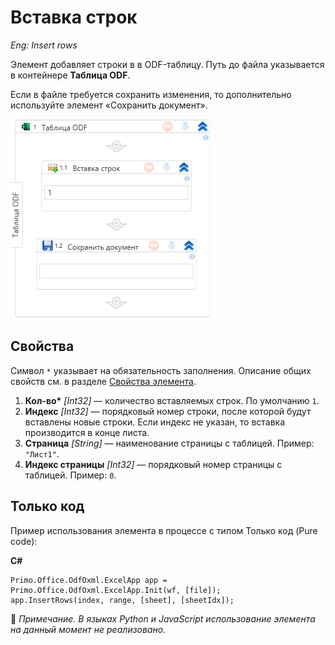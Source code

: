 # Вставка строк

*Eng: Insert rows*

Элемент добавляет строки в в ODF-таблицу. Путь до файла указывается в контейнере **Таблица ODF**.

Если в файле требуется сохранить изменения, то дополнительно используйте элемент «Сохранить документ».

![Элемент «Вставка строк»](<../../../../.gitbook/assets1/windows_items/odf-insert-row.png>)


## Свойства

Символ `*` указывает на обязательность заполнения. Описание общих свойств см. в разделе [Свойства элемента](https://docs.primo-rpa.ru/primo-rpa/primo-studio/process/elements#svoistva-elementa).

1. **Кол-во\*** *[Int32]* — количество вставляемых строк. По умолчанию `1`.
1. **Индекс** *[Int32]* — порядковый номер строки, после которой будут вставлены новые строки. Если индекс не указан, то вставка производится в конце листа.
1. **Страница** *[String]* — наименование страницы с таблицей. Пример: `"Лист1"`.
1. **Индекс страницы** *[Int32]* — порядковый номер страницы с таблицей. Пример: `0`.


## Только код
Пример использования элемента в процессе с типом Только код (Pure code):  

**C#**  
```
Primo.Office.OdfOxml.ExcelApp app = Primo.Office.OdfOxml.ExcelApp.Init(wf, [file]);   
app.InsertRows(index, range, [sheet], [sheetIdx]);
```

:small_orange_diamond: *Примечание. В языках Python и JavaScript использование элемента на данный момент не реализовано.*
